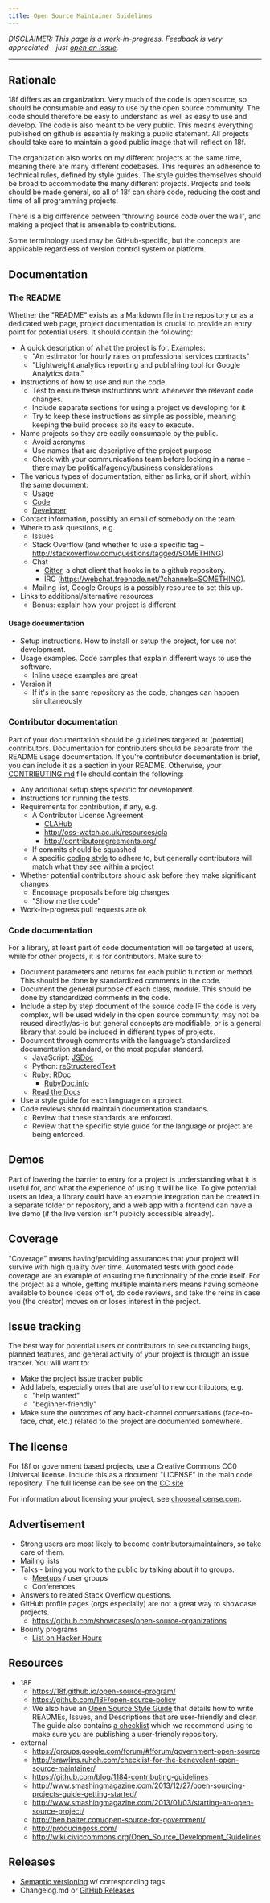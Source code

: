 ```yaml
---
title: Open Source Maintainer Guidelines
---
```


*DISCLAIMER: This page is a work-in-progress. Feedback is very appreciated – just [open an issue](https://github.com/18F/open-source-program/issues/new).*

---

## Rationale

18f differs as an organization. Very much of the code is open source, so should be consumable and easy to use by the open source community. The code should therefore be easy to understand as well as easy to use and develop. The code is also meant to be very public. This means everything published on github is essentially making a public statement. All projects should take care to maintain a good public image that will reflect on 18f.

The organization also works on my different projects at the same time, meaning there are many different codebases. This requires an adherence to technical rules, defined by style guides. The style guides themselves should be broad to accommodate the many different projects. Projects and tools should be made general, so all of 18f can share code, reducing the cost and time of all programming projects.

There is a big difference between "throwing source code over the wall", and making a project that is amenable to contributions.

Some terminology used may be GitHub-specific, but the concepts are applicable regardless of version control system or platform.

## Documentation

### The README

Whether the "README" exists as a Markdown file in the repository or as a dedicated web page, project documentation is crucial to provide an entry point for potential users. It should contain the following:

* A quick description of what the project is for. Examples:
    * "An estimator for hourly rates on professional services contracts"
    * "Lightweight analytics reporting and publishing tool for Google Analytics data."
* Instructions of how to use and run the code
    * Test to ensure these instructions work whenever the relevant code changes.
    * Include separate sections for using a project vs developing for it
    * Try to keep these instructions as simple as possible, meaning keeping the build process so its easy to execute.
* Name projects so they are easily consumable by the public.
    * Avoid acronyms
    * Use names that are descriptive of the project purpose
    * Check with your communications team before locking in a name - there may be political/agency/business considerations
* The various types of documentation, either as links, or if short, within the same document:
    * [Usage](#usage-documentation)
    * [Code](#code-documentation)
    * [Developer](#developer-documentation)
* Contact information, possibly an email of somebody on the team.
* Where to ask questions, e.g.
    * Issues
    * Stack Overflow (and whether to use a specific tag – http://stackoverflow.com/questions/tagged/SOMETHING)
    * Chat
        * [Gitter](https://gitter.im/), a chat client that hooks in to a github repository.
        * IRC (https://webchat.freenode.net/?channels=SOMETHING).
    * Mailing list, Google Groups is a possibly resource to set this up.
* Links to additional/alternative resources
    * Bonus: explain how your project is different

#### Usage documentation

* Setup instructions. How to install or setup the project, for use not development.
* Usage examples. Code samples that explain different ways to use the software.
    * Inline usage examples are great
* Version it
    * If it's in the same repository as the code, changes can happen simultaneously

### Contributor documentation

Part of your documentation should be guidelines targeted at (potential) contributors. Documentation for contributers should be separate from the README usage documentation. If you're contributor documentation is brief, you can include it as a section in your README. Otherwise, your [CONTRIBUTING.md](https://help.github.com/articles/setting-guidelines-for-repository-contributors/) file should contain the following:

* Any additional setup steps specific for development.
* Instructions for running the tests.
* Requirements for contribution, if any, e.g.
    * A Contributor License Agreement
        * [CLAHub](https://www.clahub.com/)
        * http://oss-watch.ac.uk/resources/cla
        * http://contributoragreements.org/
    * If commits should be squashed
    * A specific [coding style](#style) to adhere to, but generally contributors will match what they see within a project
* Whether potential contributors should ask before they make significant changes
    * Encourage proposals before big changes
    * "Show me the code"
* Work-in-progress pull requests are ok


### Code documentation

For a library, at least part of code documentation will be targeted at users, while for other projects, it is for contributors. Make sure to:

* Document parameters and returns for each public function or method. This should be done by standardized comments in the code.
* Document the general purpose of each class, module. This should be done by standardized comments in the code.
* Include a step by step document of the source code IF the code is very complex, will be used widely in the open source community, may not be reused directly/as-is but general concepts are modifiable, or is a general library that could be included in different types of projects.
* Document through comments with the language’s standardized documentation standard, or the most popular standard.
    * JavaScript: [JSDoc](http://usejsdoc.org/)
    * Python: [reStructeredText](https://docs.python.org/devguide/documenting.html)
    * Ruby: [RDoc](http://ruby-doc.org/gems/docs/r/rdoc-4.1.2/RDoc/Markup.html)
        * [RubyDoc.info](http://www.rubydoc.info/)
    * [Read the Docs](https://readthedocs.org/)
* Use a style guide for each language on a project.
* Code reviews should maintain documentation standards.
    * Review that these standards are enforced.
    * Review that the specific style guide for the language or project are being enforced.

## Demos

Part of lowering the barrier to entry for a project is understanding what it is useful for, and what the experience of using it will be like. To give potential users an idea, a library could have an example integration can be created in a separate folder or repository, and a web app with a frontend can have a live demo (if the live version isn't publicly accessible already).

## Coverage

"Coverage" means having/providing assurances that your project will survive with high quality over time. Automated tests with good code coverage are an example of ensuring the functionality of the code itself. For the project as a whole, getting multiple maintainers means having someone available to bounce ideas off of, do code reviews, and take the reins in case you (the creator) moves on or loses interest in the project.

## Issue tracking

The best way for potential users or contributors to see outstanding bugs, planned features, and general activity of your project is through an issue tracker. You will want to:

* Make the project issue tracker public
* Add labels, especially ones that are useful to new contributors, e.g.
    * "help wanted"
    * "beginner-friendly"
* Make sure the outcomes of any back-channel conversations (face-to-face, chat, etc.) related to the project are documented somewhere.

## The license

For 18f or government based projects, use a Creative Commons CC0 Universal license. Include this as a document "LICENSE" in the main code repository. The full license can be see on the [CC site](http://creativecommons.org/publicdomain/zero/1.0/)

For information about licensing your project, see [choosealicense.com](http://choosealicense.com).

## Advertisement

* Strong users are most likely to become contributors/maintainers, so take care of them.
* Mailing lists
* Talks - bring you work to the public by talking about it to groups.
    * [Meetups](http://www.meetup.com/) / user groups
    * Conferences
* Answers to related Stack Overflow questions.
* GitHub profile pages (orgs especially) are not a great way to showcase projects.
    * https://github.com/showcases/open-source-organizations
* Bounty programs
    * [List on Hacker Hours](http://hackerhours.org/resources.html#getting-involved-in-open-source)

## Resources

* 18F
    * https://18f.github.io/open-source-program/
    * https://github.com/18F/open-source-policy
    * We also have an [Open Source Style Guide](https://pages.18f.gov/open-source-guide/) that details how to write READMEs, Issues, and Descriptions that are user-friendly and clear. The guide also contains [a checklist](https://pages.18f.gov/open-source-guide/github-repo-checklist/) which we recommend using to make sure you are publishing a user-friendly repository.
* external
    * https://groups.google.com/forum/#!forum/government-open-source
    * http://srawlins.ruhoh.com/checklist-for-the-benevolent-open-source-maintainer/
    * https://github.com/blog/1184-contributing-guidelines
    * http://www.smashingmagazine.com/2013/12/27/open-sourcing-projects-guide-getting-started/
    * http://www.smashingmagazine.com/2013/01/03/starting-an-open-source-project/
    * http://ben.balter.com/open-source-for-government/
    * http://producingoss.com/
    * http://wiki.civiccommons.org/Open_Source_Development_Guidelines

## Releases

* [Semantic versioning](http://semver.org/) w/ corresponding tags
* Changelog.md or [GitHub Releases](https://help.github.com/categories/releases/)
